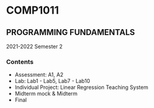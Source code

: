 # COMP1011
## PROGRAMMING FUNDAMENTALS
2021-2022 Semester 2
### Contents
- Assessment: A1, A2
- Lab: Lab1 - Lab5, Lab7 - Lab10
- Individual Project: Linear Regression Teaching System
- Midterm mock & Midterm
- Final
